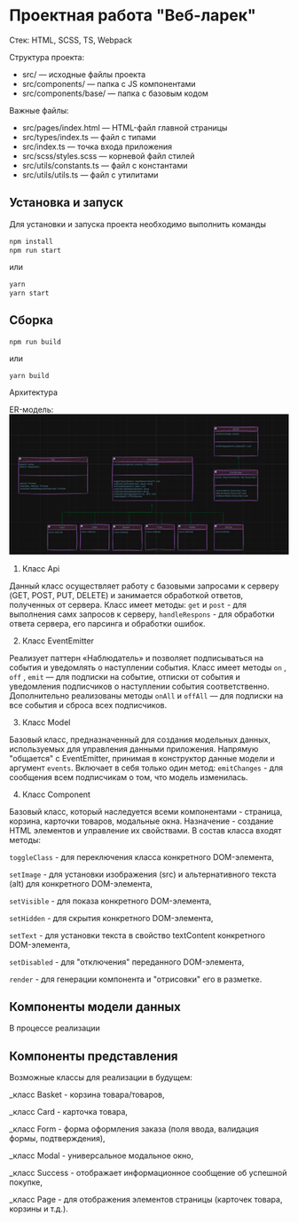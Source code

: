 # Проектная работа "Веб-ларек"

Стек: HTML, SCSS, TS, Webpack

Структура проекта:
- src/ — исходные файлы проекта
- src/components/ — папка с JS компонентами
- src/components/base/ — папка с базовым кодом

Важные файлы:
- src/pages/index.html — HTML-файл главной страницы
- src/types/index.ts — файл с типами
- src/index.ts — точка входа приложения
- src/scss/styles.scss — корневой файл стилей
- src/utils/constants.ts — файл с константами
- src/utils/utils.ts — файл с утилитами

## Установка и запуск
Для установки и запуска проекта необходимо выполнить команды

```
npm install
npm run start
```

или

```
yarn
yarn start
```
## Сборка

```
npm run build
```

или

```
yarn build
```

Архитектура

ЕR-модель:
![alt text](PR8.jpg)

1. Класс Api

Данный класс осуществляет работу с базовыми запросами к серверу (GET, POST, PUT, DELETE) и занимается обработкой ответов, полученных от сервера.
Класс имеет методы: 
`get` и `post` - для выполнения самх запросов к серверу, 
`handleRespons` - для обработки ответа сервера, его парсинга и обработки ошибок.

2. Класс EventEmitter
 
Реализует паттерн «Наблюдатель» и позволяет подписываться на события и уведомлять о наступлении события.
Класс имеет методы `on` ,  `off` ,  `emit`  — для подписки на событие, отписки от события и уведомления подписчиков о наступлении события соответственно.
Дополнительно реализованы методы  `onAll` и  `offAll`  — для подписки на все события и сброса всех подписчиков.

3. Класс Model

Базовый класс, предназначенный для создания модельных данных, используемых для управления данными приложения. Напрямую "общается" с EventEmitter, принимая в конструктор данные модели и аргумент `events`.
Включает в себя только один метод:
`emitChanges` - для сообщения всем подписчикам о том, что модель изменилась. 

4. Класс Component

Базовый класс, который наследуется всеми компонентами - страница, корзина, карточки товаров, модальные окна. Назначение - создание HTML элементов и управление их свойствами.
В состав класса входят методы:

`toggleClass` - для переключения класса конкретного DOM-элемента,

`setImage` - для установки изображения (src) и альтернативного текста (alt) для конкретного DOM-элемента,

`setVisible` - для показа конкретного DOM-элемента,

`setHidden` - для скрытия конкретного DOM-элемента,

`setText` - для установки текста в свойство textContent конкретного DOM-элемента,

`setDisabled` - для "отключения" переданного DOM-элемента,

`render` - для генерации компонента и "отрисовки" его в разметке.

## Компоненты модели данных
В процессе реализации

## Компоненты представления
Возможные классы для реализации в будущем:

_класс Basket - корзина товара/товаров,

_класс Card - карточка товара,

_класс Form - форма оформления заказа (поля ввода, валидация формы, подтверждения),

_класс Modal - универсальное модальное окно,

_класс Success - отображает информационное сообщение об успешной покупке,

_класс Page - для отображения элементов страницы (карточек товара, корзины и т.д.).

